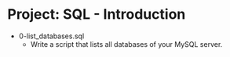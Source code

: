 # Project: SQL - Introduction

*  0-list_databases.sql
   - Write a script that lists all databases of your MySQL server.
